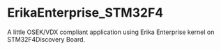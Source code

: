 # ErikaEnterprise_STM32F4
A little OSEK/VDX compliant application using Erika Enterprise kernel on STM32F4Discovery Board.
